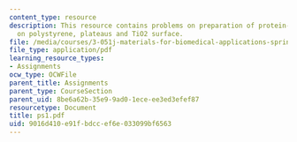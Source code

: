 ```yaml
---
content_type: resource
description: This resource contains problems on preparation of protein-resistant surfaces
  on polystyrene, plateaus and TiO2 surface.
file: /media/courses/3-051j-materials-for-biomedical-applications-spring-2006/9016d410e91fbdccef6e033099bf6563_ps1.pdf
file_type: application/pdf
learning_resource_types:
- Assignments
ocw_type: OCWFile
parent_title: Assignments
parent_type: CourseSection
parent_uid: 8be6a62b-35e9-9ad0-1ece-ee3ed3efef87
resourcetype: Document
title: ps1.pdf
uid: 9016d410-e91f-bdcc-ef6e-033099bf6563
---
```

